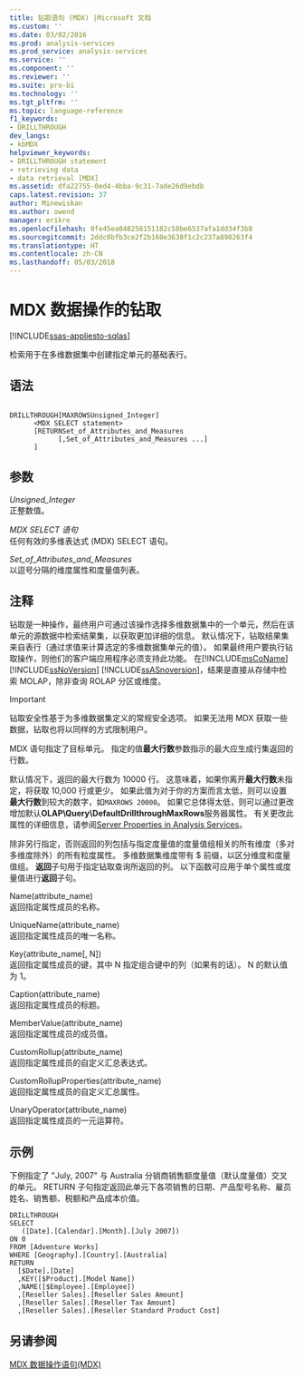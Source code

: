 ```yaml
---
title: 钻取语句 (MDX) |Microsoft 文档
ms.custom: ''
ms.date: 03/02/2016
ms.prod: analysis-services
ms.prod_service: analysis-services
ms.service: ''
ms.component: ''
ms.reviewer: ''
ms.suite: pro-bi
ms.technology: ''
ms.tgt_pltfrm: ''
ms.topic: language-reference
f1_keywords:
- DRILLTHROUGH
dev_langs:
- kbMDX
helpviewer_keywords:
- DRILLTHROUGH statement
- retrieving data
- data retrieval [MDX]
ms.assetid: dfa22755-0ed4-4bba-9c31-7ade26d9ebdb
caps.latest.revision: 37
author: Minewiskan
ms.author: owend
manager: erikre
ms.openlocfilehash: 0fe45ea048258151182c58be6537afa1dd34f3b8
ms.sourcegitcommit: 2ddc0bfb3ce2f2b160e3638f1c2c237a898263f4
ms.translationtype: HT
ms.contentlocale: zh-CN
ms.lasthandoff: 05/03/2018
---
```

# <a name="mdx-data-manipulation---drillthrough"></a>MDX 数据操作的钻取
[!INCLUDE[ssas-appliesto-sqlas](../includes/ssas-appliesto-sqlas.md)]

  检索用于在多维数据集中创建指定单元的基础表行。  
  
## <a name="syntax"></a>语法  
  
```  
  
DRILLTHROUGH[MAXROWSUnsigned_Integer]   
      <MDX SELECT statement>   
      [RETURNSet_of_Attributes_and_Measures   
            [,Set_of_Attributes_and_Measures ...]  
      ]  
```  
  
## <a name="arguments"></a>参数  
 *Unsigned_Integer*  
 正整数值。  
  
 *MDX SELECT 语句*  
 任何有效的多维表达式 (MDX) SELECT 语句。  
  
 *Set_of_Attributes_and_Measures*  
 以逗号分隔的维度属性和度量值列表。  
  
## <a name="remarks"></a>注释  
 钻取是一种操作，最终用户可通过该操作选择多维数据集中的一个单元，然后在该单元的源数据中检索结果集，以获取更加详细的信息。 默认情况下，钻取结果集来自表行（通过求值来计算选定的多维数据集单元的值）。 如果最终用户要执行钻取操作，则他们的客户端应用程序必须支持此功能。 在[!INCLUDE[msCoName](../includes/msconame-md.md)] [!INCLUDE[ssNoVersion](../includes/ssnoversion-md.md)] [!INCLUDE[ssASnoversion](../includes/ssasnoversion-md.md)]，结果是直接从存储中检索 MOLAP，除非查询 ROLAP 分区或维度。  
  
> [!IMPORTANT]  
>  钻取安全性基于为多维数据集定义的常规安全选项。 如果无法用 MDX 获取一些数据，钻取也将以同样的方式限制用户。  
  
 MDX 语句指定了目标单元。 指定的值**最大行数**参数指示的最大应生成行集返回的行数。  
  
 默认情况下，返回的最大行数为 10000 行。 这意味着，如果你离开**最大行数**未指定，将获取 10,000 行或更少。 如果此值为对于你的方案而言太低，则可以设置**最大行数**到较大的数字，如`MAXROWS 20000`。 如果它总体得太低，则可以通过更改增加默认**OLAP\Query\DefaultDrillthroughMaxRows**服务器属性。 有关更改此属性的详细信息，请参阅[Server Properties in Analysis Services](../analysis-services/server-properties/server-properties-in-analysis-services.md)。  
  
 除非另行指定，否则返回的列包括与指定度量值的度量值组相关的所有维度（多对多维度除外）的所有粒度属性。 多维数据集维度带有 $ 前缀，以区分维度和度量值组。 **返回**子句用于指定钻取查询所返回的列。 以下函数可应用于单个属性或度量值进行**返回**子句。  
  
 Name(attribute_name)  
 返回指定属性成员的名称。  
  
 UniqueName(attribute_name)  
 返回指定属性成员的唯一名称。  
  
 Key(attribute_name[, N])  
 返回指定属性成员的键，其中 N 指定组合键中的列（如果有的话）。 N 的默认值为 1。  
  
 Caption(attribute_name)  
 返回指定属性成员的标题。  
  
 MemberValue(attribute_name)  
 返回指定属性成员的成员值。  
  
 CustomRollup(attribute_name)  
 返回指定属性成员的自定义汇总表达式。  
  
 CustomRollupProperties(attribute_name)  
 返回指定属性成员的自定义汇总属性。  
  
 UnaryOperator(attribute_name)  
 返回指定属性成员的一元运算符。  
  
## <a name="example"></a>示例  
 下例指定了 "July, 2007" 与 Australia 分销商销售额度量值（默认度量值）交叉的单元。 RETURN 子句指定返回此单元下各项销售的日期、产品型号名称、雇员姓名、销售额、税额和产品成本价值。  
  
```  
DRILLTHROUGH  
SELECT  
   ([Date].[Calendar].[Month].[July 2007])  
ON 0   
FROM [Adventure Works]  
WHERE [Geography].[Country].[Australia]  
RETURN   
  [$Date].[Date]  
  ,KEY([$Product].[Model Name])  
  ,NAME([$Employee].[Employee])  
  ,[Reseller Sales].[Reseller Sales Amount]  
  ,[Reseller Sales].[Reseller Tax Amount]  
  ,[Reseller Sales].[Reseller Standard Product Cost]  
```  
  
## <a name="see-also"></a>另请参阅  
 [MDX 数据操作语句&#40;MDX&#41;](../mdx/mdx-data-manipulation-statements-mdx.md)  
  
  
